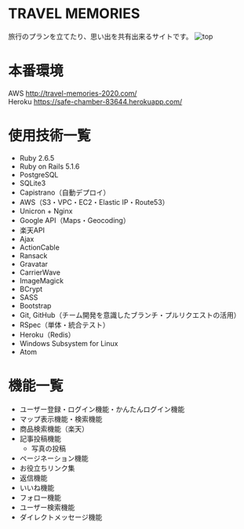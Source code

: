 # TRAVEL MEMORIES
旅行のプランを立てたり、思い出を共有出来るサイトです。
![top](https://user-images.githubusercontent.com/54243961/74304543-a5ccf400-4da0-11ea-95d9-e81030d58881.png)
# 本番環境
AWS  http://travel-memories-2020.com/    
Heroku  https://safe-chamber-83644.herokuapp.com/
# 使用技術一覧
* Ruby 2.6.5
* Ruby on Rails 5.1.6
* PostgreSQL
* SQLite3
* Capistrano（自動デプロイ）
* AWS（S3・VPC・EC2・Elastic IP・Route53）
* Unicron + Nginx
* Google API（Maps・Geocoding）
* 楽天API
* Ajax
* ActionCable
* Ransack
* Gravatar
* CarrierWave
* ImageMagick
* BCrypt
* SASS
* Bootstrap
* Git, GitHub（チーム開発を意識したブランチ・プルリクエストの活用）
* RSpec（単体・統合テスト）
* Heroku（Redis）
* Windows Subsystem for Linux
* Atom

# 機能一覧
* ユーザー登録・ログイン機能・かんたんログイン機能
* マップ表示機能・検索機能
* 商品検索機能（楽天）
* 記事投稿機能
  * 写真の投稿
* ページネーション機能
* お役立ちリンク集
* 返信機能
* いいね機能
* フォロー機能
* ユーザー検索機能
* ダイレクトメッセージ機能

